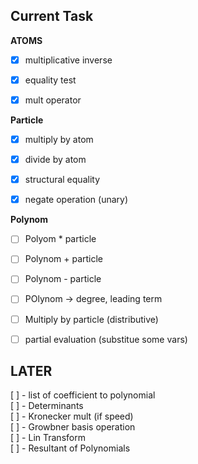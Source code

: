 ## Current Task

**ATOMS**
- [x] multiplicative inverse
- [x] equality test
- [x] mult operator


**Particle**
- [x] multiply by atom
- [x] divide by atom
- [x] structural equality
- [x] negate operation (unary)


**Polynom**
- [ ] Polyom * particle
- [ ] Polynom + particle
- [ ] Polynom - particle
- [ ] POlynom -> degree, leading term
- [ ] Multiply by particle (distributive)
- [ ] partial evaluation (substitue some vars)


## LATER

[ ] - list of coefficient to polynomial  
[ ] - Determinants  
[ ] - Kronecker mult (if speed)  
[ ] - Growbner basis operation  
[ ] - Lin Transform  
[ ] - Resultant of Polynomials  